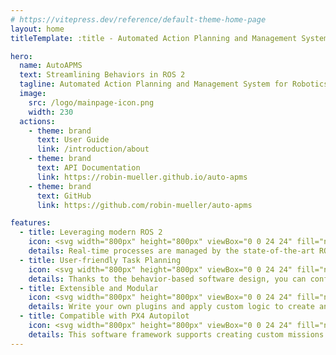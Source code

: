 ```yaml
---
# https://vitepress.dev/reference/default-theme-home-page
layout: home
titleTemplate: :title - Automated Action Planning and Management System

hero:
  name: AutoAPMS
  text: Streamlining Behaviors in ROS 2
  tagline: Automated Action Planning and Management System for Robotics
  image:
    src: /logo/mainpage-icon.png
    width: 230
  actions:
    - theme: brand
      text: User Guide
      link: /introduction/about
    - theme: brand
      text: API Documentation
      link: https://robin-mueller.github.io/auto-apms
    - theme: brand
      text: GitHub
      link: https://github.com/robin-mueller/auto-apms

features:
  - title: Leveraging modern ROS 2
    icon: <svg width="800px" height="800px" viewBox="0 0 24 24" fill="none" xmlns="http://www.w3.org/2000/svg"> <g id="SVGRepo_bgCarrier" stroke-width="0"/> <g id="SVGRepo_tracerCarrier" stroke-linecap="round" stroke-linejoin="round"/> <g id="SVGRepo_iconCarrier"> <path d="M7 10C7 8.58579 7 7.87868 7.43934 7.43934C7.87868 7 8.58579 7 10 7H14C15.4142 7 16.1213 7 16.5607 7.43934C17 7.87868 17 8.58579 17 10V14C17 15.4142 17 16.1213 16.5607 16.5607C16.1213 17 15.4142 17 14 17H10C8.58579 17 7.87868 17 7.43934 16.5607C7 16.1213 7 15.4142 7 14V10Z" stroke="#05b8cf" stroke-width="1.5"/> <path d="M4 12C4 8.22876 4 6.34315 5.17157 5.17157C6.34315 4 8.22876 4 12 4C15.7712 4 17.6569 4 18.8284 5.17157C20 6.34315 20 8.22876 20 12C20 15.7712 20 17.6569 18.8284 18.8284C17.6569 20 15.7712 20 12 20C8.22876 20 6.34315 20 5.17157 18.8284C4 17.6569 4 15.7712 4 12Z" stroke="#05b8cf" stroke-width="1.5"/> <path d="M4 12H2" stroke="#05b8cf" stroke-width="1.5" stroke-linecap="round"/> <path d="M22 12H20" stroke="#05b8cf" stroke-width="1.5" stroke-linecap="round"/> <path d="M4 9H2" stroke="#05b8cf" stroke-width="1.5" stroke-linecap="round"/> <path d="M22 9H20" stroke="#05b8cf" stroke-width="1.5" stroke-linecap="round"/> <path d="M4 15H2" stroke="#05b8cf" stroke-width="1.5" stroke-linecap="round"/> <path d="M22 15H20" stroke="#05b8cf" stroke-width="1.5" stroke-linecap="round"/> <path d="M12 20L12 22" stroke="#05b8cf" stroke-width="1.5" stroke-linecap="round"/> <path d="M12 2L12 4" stroke="#05b8cf" stroke-width="1.5" stroke-linecap="round"/> <path d="M9 20L9 22" stroke="#05b8cf" stroke-width="1.5" stroke-linecap="round"/> <path d="M9 2L9 4" stroke="#05b8cf" stroke-width="1.5" stroke-linecap="round"/> <path d="M15 20L15 22" stroke="#05b8cf" stroke-width="1.5" stroke-linecap="round"/> <path d="M15 2L15 4" stroke="#05b8cf" stroke-width="1.5" stroke-linecap="round"/> </g> </svg>
    details: Real-time processes are managed by the state-of-the-art ROS 2 middleware
  - title: User-friendly Task Planning
    icon: <svg width="800px" height="800px" viewBox="0 0 24 24" fill="none" xmlns="http://www.w3.org/2000/svg"> <g id="SVGRepo_bgCarrier" stroke-width="0"/> <g id="SVGRepo_tracerCarrier" stroke-linecap="round" stroke-linejoin="round"/> <g id="SVGRepo_iconCarrier"> <circle cx="5" cy="5" r="3" stroke="#05b8cf" stroke-width="1.5"/> <circle cx="19" cy="19" r="3" stroke="#05b8cf" stroke-width="1.5"/> <path d="M11.0002 4.25C10.586 4.25 10.2502 4.58579 10.2502 5C10.2502 5.41421 10.586 5.75 11.0002 5.75V4.25ZM13.0002 19L13.5305 19.5303C13.8234 19.2374 13.8234 18.7626 13.5305 18.4697L13.0002 19ZM17.2059 8.68732L17.6085 9.32007L17.2059 8.68732ZM6.79459 15.3127L7.19725 15.9454H7.19725L6.79459 15.3127ZM12.0305 16.9697C11.7377 16.6768 11.2628 16.6768 10.9699 16.9697C10.677 17.2626 10.677 17.7374 10.9699 18.0303L12.0305 16.9697ZM10.9699 19.9697C10.677 20.2626 10.677 20.7374 10.9699 21.0303C11.2628 21.3232 11.7377 21.3232 12.0305 21.0303L10.9699 19.9697ZM16.1321 4.25H11.0002V5.75H16.1321V4.25ZM13.0002 18.25H7.86833V19.75H13.0002V18.25ZM16.8032 8.05458L6.39193 14.6799L7.19725 15.9454L17.6085 9.32007L16.8032 8.05458ZM13.5305 18.4697L12.0305 16.9697L10.9699 18.0303L12.4699 19.5303L13.5305 18.4697ZM12.4699 18.4697L10.9699 19.9697L12.0305 21.0303L13.5305 19.5303L12.4699 18.4697ZM7.86833 18.25C6.61778 18.25 6.14219 16.6168 7.19725 15.9454L6.39193 14.6799C4.07083 16.157 5.11709 19.75 7.86833 19.75V18.25ZM16.1321 5.75C17.3827 5.75 17.8582 7.38318 16.8032 8.05458L17.6085 9.32007C19.9296 7.843 18.8833 4.25 16.1321 4.25V5.75Z" fill="#05b8cf"/> </g> </svg>
    details: Thanks to the behavior-based software design, you can configure missions using a high level of abstraction
  - title: Extensible and Modular
    icon: <svg width="800px" height="800px" viewBox="0 0 24 24" fill="none" xmlns="http://www.w3.org/2000/svg"> <g id="SVGRepo_bgCarrier" stroke-width="0"/> <g id="SVGRepo_tracerCarrier" stroke-linecap="round" stroke-linejoin="round"/> <g id="SVGRepo_iconCarrier"> <path d="M17 7.82959L18.6965 9.35641C20.239 10.7447 21.0103 11.4389 21.0103 12.3296C21.0103 13.2203 20.239 13.9145 18.6965 15.3028L17 16.8296" stroke="#05b8cf" stroke-width="1.5" stroke-linecap="round"/> <path d="M13.9868 5L12 12.4149L10.0132 19.8297" stroke="#05b8cf" stroke-width="1.5" stroke-linecap="round"/> <path d="M7.00005 7.82959L5.30358 9.35641C3.76102 10.7447 2.98975 11.4389 2.98975 12.3296C2.98975 13.2203 3.76102 13.9145 5.30358 15.3028L7.00005 16.8296" stroke="#05b8cf" stroke-width="1.5" stroke-linecap="round"/> </g> </svg>
    details: Write your own plugins and apply custom logic to create any kind of behavior you'd like
  - title: Compatible with PX4 Autopilot
    icon: <svg width="800px" height="800px" viewBox="0 0 24 24" fill="none" xmlns="http://www.w3.org/2000/svg"> <g id="SVGRepo_bgCarrier" stroke-width="0"/> <g id="SVGRepo_tracerCarrier" stroke-linecap="round" stroke-linejoin="round"/> <g id="SVGRepo_iconCarrier"> <path d="M6 11V11.6132C6 11.9369 6 12.0988 6.04575 12.2448C6.08624 12.374 6.15256 12.4936 6.24069 12.5965C6.34025 12.7127 6.4775 12.7984 6.752 12.97L7.75339 13.5959M18 11V11.6132C18 11.9369 18 12.0988 17.9542 12.2448C17.9138 12.374 17.8474 12.4936 17.7593 12.5965C17.6597 12.7127 17.5225 12.7984 17.248 12.97L16.2466 13.5959M7.75339 13.5959C8.32199 12.0794 9.78495 11 11.5 11H12.5C14.2151 11 15.678 12.0794 16.2466 13.5959M7.75339 13.5959L8.85714 14.2857M16.2466 13.5959L15.1429 14.2857M8 18V16.2361C8 16.0808 8.03614 15.9277 8.10557 15.7889L8.85714 14.2857M16 18V16.2361C16 16.0808 15.9639 15.9277 15.8944 15.7889L15.1429 14.2857M15.1429 14.2857L14.3891 14.7568C14.2444 14.8473 14.172 14.8925 14.0943 14.9245C14.0254 14.9529 13.9535 14.9736 13.88 14.986C13.7972 15 13.7118 15 13.5411 15H10.4589C10.2882 15 10.2028 15 10.12 14.986C10.0465 14.9736 9.9746 14.9529 9.90567 14.9245C9.82802 14.8925 9.75564 14.8473 9.61088 14.7568L8.85714 14.2857M2 8H10M14 8H22M6 8V6M18 8V6" stroke="#05b8cf" stroke-width="2" stroke-linecap="round" stroke-linejoin="round"/> </g> </svg>
    details: This software framework supports creating custom missions for unmanned systems running PX4
---
```

